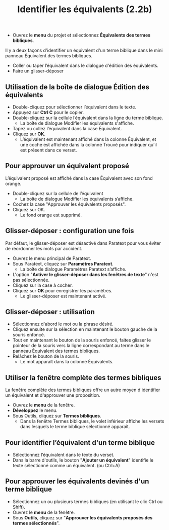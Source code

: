 ﻿---
title: Identifier les équivalents (2.2b)
---
-  Ouvrez le **menu** du projet et sélectionnez **Équivalents des termes bibliques**.

Il y a deux façons d'identifier un équivalent d'un terme biblique dans le mini panneau Équivalent des termes bibliques.

-  Coller ou taper l’équivalent dans le dialogue d'édition des équivalents.
-  Faire un glisser-déposer

## Utilisation de la boîte de dialogue Édition des équivalents

-  Double-cliquez pour sélectionner l’équivalent dans le texte.
-  Appuyez sur **Ctrl C** pour le copier.
-  Double-cliquez sur la cellule l’équivalent dans la ligne du terme biblique.
   - La boîte de dialogue Modifier les équivalents s'affiche.
-  Tapez ou collez l’équivalent dans la case Équivalent.
-  Cliquez sur **OK**.
   -  L’équivalent est maintenant affiché dans la colonne Équivalent, et une coche est affichée dans la colonne Trouvé pour indiquer qu'il est présent dans ce verset.

## Pour approuver un équivalent proposé

L’équivalent proposé est affiché dans la case Équivalent avec son fond orange.

-  Double-cliquez sur la cellule de l’équivalent
    - La boîte de dialogue Modifier les équivalents s’affiche.
-  Cochez la case "Approuver les équivalents proposés".
-  Cliquez sur OK.
    - Le fond orange est supprimé.

## Glisser-déposer : configuration une fois

Par défaut, le glisser-déposer est désactivé dans Paratext pour vous éviter de réordonner les mots par accident.

-  Ouvrez le menu principal de Paratext.
-  Sous Paratext, cliquez sur **Paramètres Paratext**.
    - La boîte de dialogue Paramètres Paratext s’affiche.
-  L'option "**Activer le glisser-déposer dans les fenêtres de texte**" n'est pas sélectionnée.
-  Cliquez sur la case à cocher.
-  Cliquez sur **OK** pour enregistrer les paramètres.
    - Le glisser-déposer est maintenant activé.

## Glisser-déposer : utilisation

-  Sélectionnez d'abord le mot ou la phrase désiré.
-  Cliquez ensuite sur la sélection en maintenant le bouton gauche de la souris enfoncé.
-  Tout en maintenant le bouton de la souris enfoncé, faites glisser le pointeur de la souris vers la ligne correspondant au terme dans le panneau Équivalent des termes bibliques.
-  Relâchez le bouton de la souris.
    - Le mot apparaît dans la colonne Équivalents.

## Utiliser la fenêtre complète des termes bibliques

La fenêtre complète des termes bibliques offre un autre moyen d'identifier un équivalent et d'approuver une proposition.

-  Ouvrez le **menu** de la fenêtre.
-  **Développez** le menu.
-  Sous Outils, cliquez sur **Termes bibliques**.
    - Dans la fenêtre Termes bibliques, le volet inférieur affiche les versets dans lesquels le terme biblique sélectionné apparaît.

## Pour identifier l’équivalent d'un terme biblique

-  Sélectionnez l’équivalent dans le texte du verset.
-  Dans la barre d'outils, le bouton "**Ajouter un équivalent**" identifie le texte sélectionné comme un équivalent. (ou Ctrl+A)

## Pour approuver les équivalents devinés d'un terme biblique

-  Sélectionnez un ou plusieurs termes bibliques (en utilisant le clic Ctrl ou Shift).
-  Ouvrez le **menu** de la fenêtre.
-  Sous **Outils**, cliquez sur "**Approuver les équivalents proposés des termes sélectionnés**".

